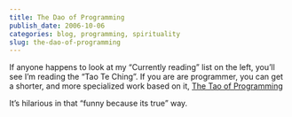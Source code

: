 ```yaml
---
title: The Dao of Programming
publish_date: 2006-10-06
categories: blog, programming, spirituality
slug: the-dao-of-programming
---
```



If anyone happens to look at my “Currently reading” list on the left, you’ll see I’m reading the “Tao Te Ching”. If you are are programmer, you can get a shorter, and more specialized work based on it, [The Tao of Programming](http://www.canonical.org/~kragen/tao-of-programming.html)


It’s hilarious in that “funny because its true” way.



